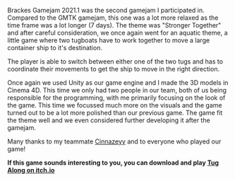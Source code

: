 Brackes Gamejam 2021.1 was the second gamejam I participated in. Compared to the GMTK gamejam, this one was a lot more relaxed as the time frame was a lot longer (7 days). The theme was "Stronger Together" and after careful consideration, we once again went for an aquatic theme, a little game where two tugboats have to work together to move a large container ship to it's destination.

The player is able to switch between either one of the two tugs and has to coordinate their movements to get the ship to move in the right direction.

Once again we used Unity as our game engine and I made the 3D models in Cinema 4D. This time we only had two people in our team, both of us being responsible for the programming, with me primarily focusing on the look of the game. This time we focussed much more on the visuals and the game turned out to be a lot more polished than our previous game. The game fit the theme well and we even considered further developing it after the gamejam.

Many thanks to my teammate [Cinnazeyy](https://github.com/Cinnazeyy) and to everyone who played our game!

**If this game sounds interesting to you, you can download and play [Tug Along on itch.io](https://cinnazeyy.itch.io/tugalong)**
